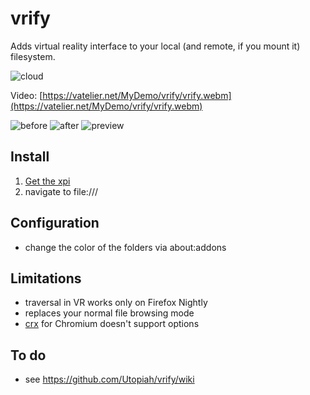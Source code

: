 # vrify
Adds virtual reality interface to your local (and remote, if you mount it) filesystem.

![cloud](https://vatelier.net/MyDemo/vrify/vrify_cloud.gif)

Video: [https://vatelier.net/MyDemo/vrify/vrify.webm](https://vatelier.net/MyDemo/vrify/vrify.webm)

![before](https://vatelier.net/MyDemo/vrify/before.png) ![after](https://vatelier.net/MyDemo/vrify/after.png)   ![preview](https://vatelier.net/MyDemo/vrify/preview.jpg)

## Install
1. [Get the xpi](https://vatelier.net/MyDemo/vrify/vrify.xpi)
1. navigate to file:/// 

## Configuration
- change the color of the folders via about:addons

## Limitations
- traversal in VR works only on Firefox Nightly
- replaces your normal file browsing mode
- [crx](https://vatelier.net/MyDemo/vrify/vrify.crx) for Chromium doesn't support options

## To do
- see https://github.com/Utopiah/vrify/wiki
